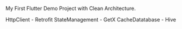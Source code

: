 My First Flutter Demo Project with Clean Architecture.
  
  HttpClient - Retrofit 
  StateManagement - GetX
  CacheDatatabase - Hive

